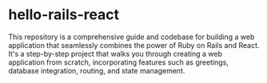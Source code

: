 # hello-rails-react
This repository is a comprehensive guide and codebase for building a web application that seamlessly combines the power of Ruby on Rails and React. It's a step-by-step project that walks you through creating a web application from scratch, incorporating features such as greetings, database integration, routing, and state management.
